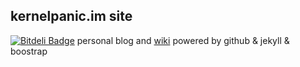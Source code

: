 ## kernelpanic.im site
[![Bitdeli Badge](https://d2weczhvl823v0.cloudfront.net/hewigovens/hewigovens.github.com/trend.png)](https://bitdeli.com/free "Bitdeli Badge")
personal blog and [wiki](https://github.com/hewigovens/hewigovens.github.com/wiki) powered by github & jekyll & boostrap
